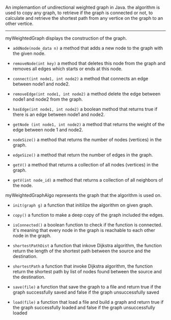 An implemantion of undirectional weighted graph in Java. 
the algorithm is used to copy any graph, to retrieve if the graph is connected or not, to calculate and retrieve the shortest path from any vertice on the graph to an other vertice.

*****************************************************************************************************


myWeightedGraph displays the construction of the graph.

* `addNode(node_data n)` a method that adds a new node to the graph with the given node.

* `removeNode(int key)` a method that deletes this node from the graph and removes all edges which starts or ends at this node.

* `connect(int node1, int node2)` a method that connects an edge between node1 and node2.

* `removeEdge(int node1, int node2)` a method delete the edge between node1 and node2 from the graph.

* `hasEdge(int node1, int node2)` a boolean method that returns true if there is an edge between node1 and node2.

* `getNode (int node1, int node2)` a method that returns the weight of the edge between node 1 and node2.

* `nodeSize()` a method  that returns the number of nodes (vertices) in the graph.

* `edgeSize()` a method that return the number of edges in the graph.

* `getV()` a method that returns a collection of all nodes (vertices) in the graph.

* `getV(int node_id)` a method that returns a collection of all neighbors of the node.


myWeightedGraphAlgo represents the graph that the algorithm is used on.

* `init(graph g)` a function that initilize the algorithm on given graph.

* `copy()` a function to make a deep copy of the graph included the edges.

* `isConnected()` a boolean function to check if the function is connected. it's meaning that every node in the graph is reachable to each other node in the graph.

* `shortestPathDist`  a function that inkove Dijkstra algorithm, the function return the length of the shortest path between the source and the destination. 

* `shortestPath` a function that invoke Dijkstra algorithm, the function return the shortest path by list of nodes found between the source and the destination.

* `save(file)` a function that save the graph to a file and return true if the graph successfully saved and false if the graph unsuccessfully saved

* `load(file)` a function that load a file and build a graph and return true if the graph successfully loaded and false if the graph unsuccessfully loaded



